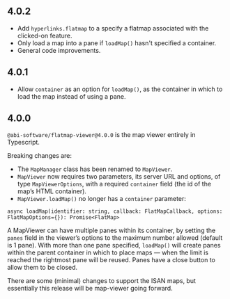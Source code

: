 ## 4.0.2

* Add `hyperlinks.flatmap` to a specify a flatmap associated with the clicked-on feature.
* Only load a map into a pane if `loadMap()` hasn't specified a container.
* General code improvements.

## 4.0.1

* Allow `container` as an option for `loadMap()`, as the container in which to load the map instead of using a pane.


## 4.0.0

`@abi-software/flatmap-viewer@4.0.0` is the map viewer entirely in Typescript. 

Breaking changes are:

* The `MapManager` class has been renamed to `MapViewer`.
* `MapViewer` now requires two parameters, its server URL and options, of type `MapViewerOptions`, with a required `container` field (the id of the map’s HTML container).
* `MapViewer.loadMap()` no longer has a `container` parameter:
  
```
async loadMap(identifier: string, callback: FlatMapCallback, options: FlatMapOptions={}): Promise<FlatMap>
```

A MapViewer can have multiple panes within its container, by setting the `panes` field in the viewer’s options to the maximum number allowed (default is 1 pane). With more than one pane specified, `loadMap()` will create panes within the parent container in which to place maps — when the limit is reached the rightmost pane will be reused. Panes have a close button to allow them to be closed.

There are some (minimal) changes to support the ISAN maps, but essentially this release will be map-viewer going forward.
